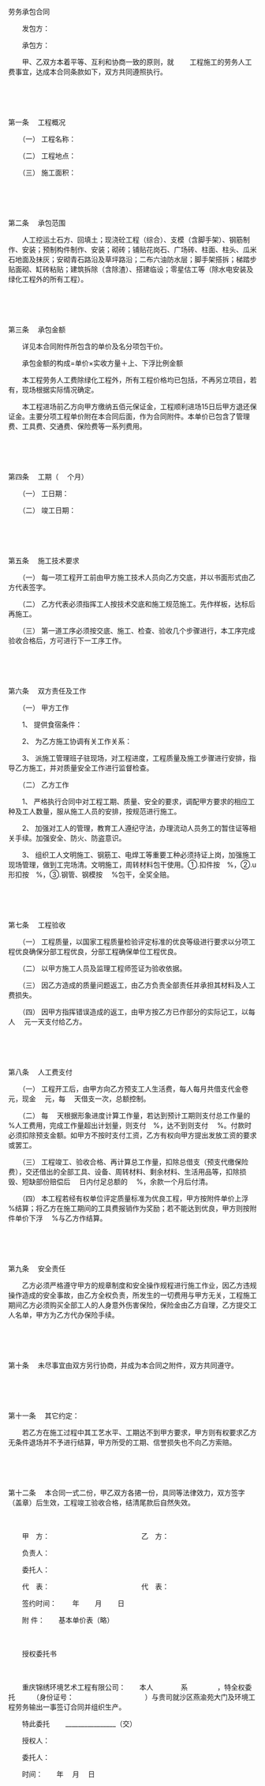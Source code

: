 



劳务承包合同



 

　　发包方：

　　承包方：　　

　　甲、乙双方本着平等、互利和协商一致的原则，就　　 工程施工的劳务人工费事宜，达成本合同条款如下，双方共同遵照执行。

　　

　　

第一条
　工程概况

　　（一） 工程名称：

　　（二） 工程地点：

　　（三） 施工面积：

　　

　　

第二条
　承包范围

　　人工挖运土石方、回填土；现浇砼工程（综合）、支模（含脚手架）、钢筋制作、安装；预制构件制作、安装；砌砖；铺贴花岗石、广场砖、柱面、柱头、瓜米石地面及抹灰；安砌青石路沿及草坪路沿；二布六油防水层；脚手架搭拆；梯踏步贴面砌、缸砖粘贴；建筑拆除（含除渣）、搭建临设；零星估工等（除水电安装及绿化工程外的所有工程）。

　　

　　

第三条
　承包金额

　　详见本合同附件所包含的单价及名分项包干价。

　　承包金额的构成=单价×实收方量＋上、下浮比例金额

　　本工程劳务人工费除绿化工程外，所有工程价格均已包括，不再另立项目，若有，现场根据实际情况确定。

　　本工程进场前乙方向甲方缴纳五佰元保证金，工程顺利进场15日后甲方退还保证金。主要分项工程单价附在本合同后面，作为合同附件。本单价已包含了管理费、工具费、交通费、保险费等一系列费用。

　　

　　

第四条
　工期（　 个月）

　　（一） 工日期：

　　（二） 竣工日期：

　　

　　

第五条
　施工技术要求

　　（一） 每一项工程开工前由甲方施工技术人员向乙方交底，并以书面形式由乙方代表签字。

　　（二） 乙方代表必须指挥工人按技术交底和施工规范施工。先作样板，达标后再施工。

　　（三） 第一道工序必须按交底、施工、检查、验收几个步骤进行，本工序完成验收合格后，方可进行下一工序工作。

　　

　　

第六条
　双方责任及工作

　　（一） 甲方工作

　　1、 提供食宿条件：

　　2、 为乙方施工协调有关工作关系：

　　3、 派施工管理班子驻现场，对工程进度，工程质量及施工步骤进行安排，指导乙方施工，并对质量安全工作进行监督检查。

　　（二） 乙方工作

　　1、 严格执行合同中对工程工期、质量、安全的要求，调配甲方要求的相应工种及工人数量，服从施工人员的安排，按规范进行施工。

　　2、 加强对工人的管理，教育工人遵纪守法，办理流动人员务工的暂住证等相关手续。加强安全、防火、防盗意识。

　　3、 组织工人文明施工、钢筋工、电焊工等重要工种必须持证上岗，加强施工现场管理，做到工完场清。文明施工，周转材料包干使用。①.扣件按　%，②.u形扣按　%，③.钢管、钢模按　 %包干，全奖全赔。

　　

　　

第七条
　工程验收

　　（一） 工程质量，以国家工程质量检验评定标准的优良等级进行要求以分项工程优良确保分部工程优良，分部工程确保单位工程优良。

　　（二） 以甲方施工人员及监理工程师签证为验收依据。

　　（三） 因乙方造成的质量问题返工，由乙方负责全部责任并承担其材料及人工费损失。

　　（四） 因甲方指挥错误造成的返工，由甲方按乙方已作部分的实际记工，以每人　 元一天支付给乙方。

　　

　　

第八条
　人工费支付

　　（一） 工程开工后，由甲方向乙方预支工人生活费，每人每月共借支代金卷　 元，现金　 元，每　 天借支一次，总额控制。

　　（二） 每　 天根据形象进度计算工作量，若达到预计工期则支付总工作量的　 %人工费用，完成工作量超出计划量，则支付　%，达不到则支付　 %。付款时必须扣除预支金额。如甲方不按时支付工资，乙方有权向甲方提出发放工资的要求或罢工。

　　（三） 工程竣工、验收合格、再计算总工作量，扣除总借支（预支代缴保险费），交还借出的全部工具、设备、周转材料、剩余材料、生活用品等，扣除损毁、短缺部份赔偿后　 日内付足总额的　 %，余款一个月后付清。

　　（四） 本工程若经有权单位评定质量标准为优良工程，甲方按附件单价上浮　 %结算；将乙方在施工期间的工具费报销作为奖励；若不能达到优良，甲方则按附件单价下浮　 %与乙方作结算。

　　

　　

第九条
　安全责任

　　乙方必须严格遵守甲方的规章制度和安全操作规程进行施工作业，因乙方违规操作造成的安全事故，由乙方全权负责，所发生的一切费用与甲方无关，工程施工期间乙方必须购买全部工人的人身意外伤害保险，保险金由乙方自理，乙方提交工人名单，甲方为乙方代办保险手续。

　　

　　

第十条
　未尽事宜由双方另行协商，并成为本合同之附件，双方共同遵守。

　　

　　

第十一条
　其它约定：

　　若乙方在施工过程中其工艺水平、工期达不到甲方要求，甲方则有权要求乙方无条件退场并不予进行结算，甲方所受的工期、信誉损失也不向乙方索赔。

　　

　　

第十二条
　本合同一式二份，甲乙双方各捃一份，具同等法律效力，双方签字（盖章）后生效，工程竣工验收合格，结清尾款后自然失效。　

　　　

　　甲　方：　　　　　　　　　　　　　 乙　方：　　

　　负责人：　　　　　　　　　　　　　 

　　委托人：　　

　　代　表：　　　　　　　　　　　　　 代　表：　　

　　签约时间：　　 年　　 月　　 日　　

　　附 件：　　基本单价表（略）

　　


 　　授权委托书
 
　　



　　重庆锦绣环境艺术工程有限公司：　　本人　　　　系　　　　 ，特全权委托　　　（身份证号：　　　　　　　　　　 ）与贵司就沙区燕渝苑大门及环境工程劳务输出一事签订合同并组织生产。　　

　　特此委托　　 ________________（交）　　

　　授权人：　　

　　委托人：　　

　　时间：　　年　 月　 日